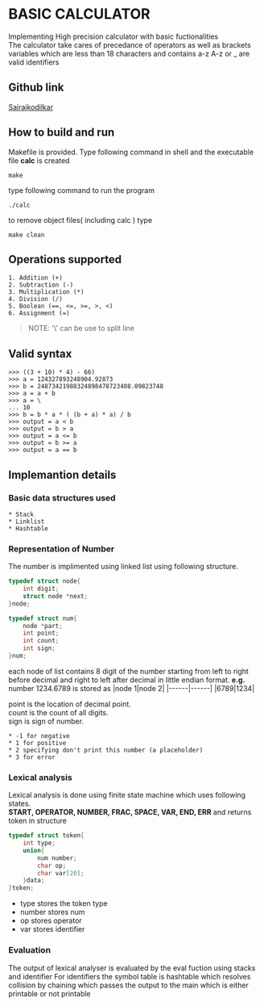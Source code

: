 # BASIC CALCULATOR
Implementing High precision calculator with basic fuctionalities  
The calculator take cares of precedance of operators as well as brackets  
variables which are less than 18 characters and contains a-z A-z or _ are valid identifiers

## Github link  
[Sairajkodilkar](https://github.com/Sairajkodilkar/Project.git)

## How to build and run
Makefile is provided. Type following command in shell and the executable file **calc** is created 
```shell
make
```
type following command to run the program
```shell
./calc
```
to remove object files( including calc ) type 
```shell
make clean
```

## Operations supported
    1. Addition (+)
    2. Subtraction (-)
    3. Multiplication (*)
    4. Division (/)
    5. Boolean (==, <=, >=, >, <)
    6. Assignment (=)
 >NOTE: '\\' can be use to split line
 
## Valid syntax
```
>>> ((3 + 10) * 4) - 66)
>>> a = 124327893248904.92873
>>> b = 24873421988324898478723408.09823748
>>> a = a + b
>>> a = \   
... 10
>>> b = b * a * ( (b + a) * a) / b
>>> output = a < b
>>> output = b > a
>>> output = a <= b
>>> output = b >= a
>>> output = a == b

```

## Implemantion details

### Basic data structures used
    * Stack
    * Linklist
    * Hashtable
    
### Representation of Number 
The number is implimented using linked list using following structure.
```C
typedef struct node{
	int digit;
	struct node *next;
}node;

typedef struct num{
	node *part;
	int point;
	int count;
	int sign;
}num;
```


each node of list contains 8 digit of the number starting from left to right before decimal
and right to left after decimal in little endian format.
**e.g.** number 1234.6789 is stored as 
|node 1|node 2|
|------|------|
|6789|1234|

point is the location of decimal point.  
count is the count of all digits.  
sign is sign of number.  

    * -1 for negative 
    * 1 for positive
    * 2 specifying don't print this number (a placeholder) 
    * 3 for error
 

### Lexical analysis
Lexical analysis is done using finite state machine which uses following states.  
**START, OPERATOR, NUMBER, FRAC, SPACE, VAR, END, ERR**
and returns token in structure
```C
typedef struct token{
	int type;
	union{
		num number;
		char op;
		char var[20];
	}data;
}token;
```
* type stores the token type 
* number stores num
* op stores operator
* var stores identifier

### Evaluation
The output of lexical analyser is evaluated by the eval fuction using stacks and identifier
For identifiers the symbol table is hashtable which resolves collision by chaining 
which passes the output to the main which is either printable or not printable

























